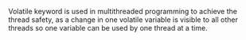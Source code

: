 Volatile keyword is used in multithreaded programming to achieve the
thread safety, as a change in one volatile variable is visible to all
other threads so one variable can be used by one thread at a time.